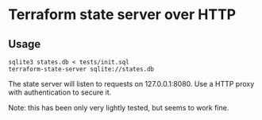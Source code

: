 # Terraform state server over HTTP

## Usage

```
sqlite3 states.db < tests/init.sql
terraform-state-server sqlite://states.db
```

The state server will listen to requests on 127.0.0.1:8080. Use a HTTP proxy with authentication to secure it.


Note: this has been only very lightly tested, but seems to work fine.
